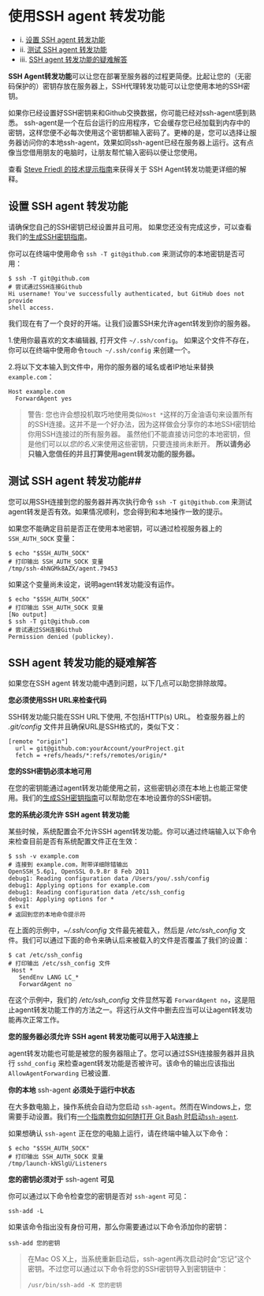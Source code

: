 # 使用SSH agent 转发功能 #

- i.	[设置 SSH agent 转发功能]()
- ii.	[测试 SSH agent 转发功能]()
- iii.	[SSH agent 转发功能的疑难解答]()

**SSH Agent转发功能**可以让您在部署至服务器的过程更简便。比起让您的（无密码保护的）密钥存放在服务器上，SSH代理转发功能可以让您使用本地的SSH密钥。

如果你已经设置好SSH密钥来和Github交换数据，你可能已经对ssh-agent感到熟悉。 ssh-agent是一个在后台运行的应用程序，它会缓存您已经加载到内存中的密钥，这样您便不必每次使用这个密钥都输入密码了。更棒的是，您可以选择让服务器访问你的本地ssh-agent，效果如同ssh-agent已经在服务器上运行。这有点像当您借用朋友的电脑时，让朋友帮忙输入密码以便让您使用。

查看 [Steve Friedl 的技术提示指南]()来获得关于 SSH Agent转发功能更详细的解释。

## 设置 SSH agent 转发功能 ##

请确保您自己的SSH密钥已经设置并且可用。 如果您还没有完成这步，可以查看我们的[生成SSH密钥指南]()。

你可以在终端中使用命令 `ssh -T git@github.com` 来测试你的本地密钥是否可用：

    $ ssh -T git@github.com
    # 尝试通过SSH连接Github
    Hi username! You've successfully authenticated, but GitHub does not provide
    shell access.


我们现在有了一个良好的开端。让我们设置SSH来允许agent转发到你的服务器。



1.使用你最喜欢的文本编辑器, 打开文件 `~/.ssh/config`。 如果这个文件不存在，你可以在终端中使用命令`touch ~/.ssh/config` 来创建一个。


2.将以下文本输入到文件中，用你的服务器的域名或者IP地址来替换 `example.com`：
    
    Host example.com
      ForwardAgent yes


> 警告: 您也许会想投机取巧地使用类似`Host *`这样的万金油语句来设置所有的SSH连接。这并不是一个好办法，因为这样做会分享你的本地SSH密钥给你用SSH连接过的所有服务器。 虽然他们不能直接访问您的本地密钥，但是他们可以以*您的名义*来使用这些密钥，只要连接尚未断开。 **所以请务必只输入您信任的并且打算使用agent转发功能的服务器。**

## 测试 SSH agent 转发功能##

您可以用SSH连接到您的服务器并再次执行命令 `ssh -T git@github.com` 来测试agent转发是否有效。如果情况顺利，您会得到和本地操作一致的提示。

如果您不能确定目前是否正在使用本地密钥，可以通过检视服务器上的 `SSH_AUTH_SOCK` 变量：

    $ echo "$SSH_AUTH_SOCK"
    # 打印输出 SSH_AUTH_SOCK 变量
    /tmp/ssh-4hNGMk8AZX/agent.79453

如果这个变量尚未设定，说明agent转发功能没有运作。

    $ echo "$SSH_AUTH_SOCK"
    # 打印输出 SSH_AUTH_SOCK 变量
    [No output]
    $ ssh -T git@github.com
    # 尝试通过SSH连接Github
    Permission denied (publickey).

## SSH agent 转发功能的疑难解答 ##

如果您在SSH agent 转发功能中遇到问题，以下几点可以助您排除故障。

**您必须使用SSH URL来检查代码**

SSH转发功能只能在SSH URL下使用, 不包括HTTP(s) URL。 检查服务器上的 *.git/config* 文件并且确保URL是SSH格式的，类似下文：

    [remote "origin"]
      url = git@github.com:yourAccount/yourProject.git
      fetch = +refs/heads/*:refs/remotes/origin/*

**您的SSH密钥必须本地可用**

在您的密钥能通过agent转发功能使用之前，这些密钥必须在本地上也能正常使用。我们的[生成SSH密钥指南]()可以帮助您在本地设置你的SSH密钥。

**您的系统必须允许 SSH agent 转发功能**

某些时候，系统配置会不允许SSH agent转发功能。你可以通过终端输入以下命令来检查目前是否有系统配置文件正在生效：

    $ ssh -v example.com
    # 连接到 example.com，附带详细除错输出
    OpenSSH_5.6p1, OpenSSL 0.9.8r 8 Feb 2011
    debug1: Reading configuration data /Users/you/.ssh/config
    debug1: Applying options for example.com
    debug1: Reading configuration data /etc/ssh_config
    debug1: Applying options for *
    $ exit
    # 返回到您的本地命令提示符

在上面的示例中，*~/.ssh/config* 文件最先被载入，然后是 */etc/ssh_config* 文件。我们可以通过下面的命令来确认后来被载入的文件是否覆盖了我们的设置：

    $ cat /etc/ssh_config
    # 打印输出 /etc/ssh_config 文件
     Host *
       SendEnv LANG LC_*
       ForwardAgent no

在这个示例中，我们的 */etc/ssh_config* 文件显然写着 `ForwardAgent no`，这是阻止agent转发功能工作的方法之一。将这行从文件中删去应当可以让agent转发功能再次正常工作。

**您的服务器必须允许 SSH agent 转发功能可以用于入站连接上**

agent转发功能也可能是被您的服务器阻止了。您可以通过SSH连接服务器并且执行 `sshd_config` 来检查agent转发功能是否被许可。该命令的输出应该指出 `AllowAgentForwarding` 已被设置.

**你的本地** ssh-agent **必须处于运行中状态**

在大多数电脑上，操作系统会自动为您启动 `ssh-agent`。然而在Windows上，您需要手动设置。我们有[一个指南教你如何随打开 Git Bash 时启动`ssh-agent`]().

如果想确认 `ssh-agent` 正在您的电脑上运行，请在终端中输入以下命令：

    $ echo "$SSH_AUTH_SOCK"
    # 打印输出 SSH_AUTH_SOCK 变量
    /tmp/launch-kNSlgU/Listeners

**您的密钥必须对于** ssh-agent **可见**

你可以通过以下命令检查您的密钥是否对 `ssh-agent` 可见：

    ssh-add -L

如果该命令指出没有身份可用，那么你需要通过以下命令添加你的密钥：

    ssh-add 您的密钥

> 在Mac OS X上，当系统重新启动后，ssh-agent再次启动时会“忘记”这个密钥。不过您可以通过以下命令将您的SSH密钥导入到密钥链中：
> 
>     /usr/bin/ssh-add -K 您的密钥